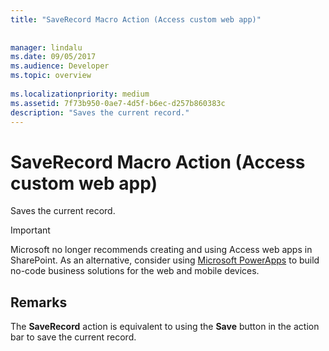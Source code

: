 ```yaml
---
title: "SaveRecord Macro Action (Access custom web app)"
 
 
manager: lindalu
ms.date: 09/05/2017
ms.audience: Developer
ms.topic: overview
  
ms.localizationpriority: medium
ms.assetid: 7f73b950-0ae7-4d5f-b6ec-d257b860383c
description: "Saves the current record."
---
```


# SaveRecord Macro Action (Access custom web app)

Saves the current record.
  
> [!IMPORTANT]
> Microsoft no longer recommends creating and using Access web apps in SharePoint. As an alternative, consider using [Microsoft PowerApps](https://powerapps.microsoft.com/) to build no-code business solutions for the web and mobile devices. 
  
## Remarks

The **SaveRecord** action is equivalent to using the **Save** button in the action bar to save the current record. 
  

